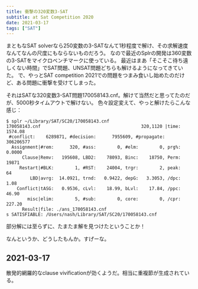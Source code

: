 ```yaml
---
title: 衝撃の320変数3-SAT
subtitle: at Sat Competition 2020
date: 2021-03-17
tags: ["SAT"]
---
```

まともなSAT solverなら250変数の3-SATなんて1秒程度で解け、その求解速度なんてなんの尺度にもならないものだろう。
なので最近のSplrの開発は360変数の3-SATをマイクロベンチマークに使っている。
最近はまあ「そこそこ待ち遠しくない時間」でSAT問題、UNSAT問題どちらも解けるようになってきていた。
で、やっとSAT competition 2021での問題をつまみ食いし始めたのだけど、ある問題に衝撃を受けてしまった。

それはSATな320変数3-SAT問題170058143.cnf。解けて当然だと思ってたのだが、5000秒タイムアウトで解けない。
色々設定変えて、やっと解けたらこんな感じ：

```
$ splr ~/Library/SAT/SC20/170058143.cnf
170058143.cnf                                      320,1120 |time:  1574.08
 #conflict:    6289871, #decision:      7955609, #propagate:      306206577
  Assignment|#rem:      320, #ass:        0, #elm:        0, prg%:   0.0000
      Clause|Remv:   195608, LBD2:    78093, Binc:    18750, Perm:    19871
     Restart|#BLK:        1, #RST:    24004, trgr:        2, peak:       64
         LBD|avrg:  14.0921, trnd:   0.9422, depG:   3.3053, /dpc:     1.08
    Conflict|tASG:   0.9536, cLvl:    18.99, bLvl:    17.84, /ppc:    46.90
        misc|elim:        5, #sub:        0, core:        0, /cpr:   227.20
      Result|file: ./ans_170058143.cnf
s SATISFIABLE: /Users/nash/Library/SAT/SC20/170058143.cnf
```                                         

部分解には至らずに、たまたま解を見つけたということか！

なんというか、どうしたもんか。すげーな。

## 2021-03-17

散発的網羅的なclause vivificationが効くようだ。相当に重複節が生成されている。
